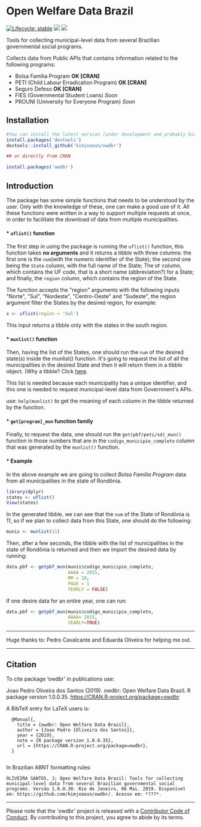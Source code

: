 # Open Welfare Data Brazil

[![Lifecycle: stable](https://img.shields.io/badge/lifecycle-stable-brightgreen.svg)](https://www.tidyverse.org/lifecycle/#stable)
[![](http://cranlogs.r-pkg.org/badges/grand-total/owdbr?color=blue)](https://cran.r-project.org/package=owdbr)
[![](https://www.r-pkg.org/badges/version/owdbr?color=orange)](https://cran.r-project.org/package=owdbr)

Tools for collecting municipal-level data from several Brazilian governmental social programs.

Collects data from Public APIs that contains information related to the following programs:
* Bolsa Familia Program  **OK [CRAN]**
* PETI (Child Labour Erradication Program)  **OK [CRAN]**
* Seguro Defeso  **OK [CRAN]** 
* FIES (Governmental Student Loans)  *Soon*
* PROUNI (University for Everyone Program) *Soon*

## Installation

```r
#You can install the latest version (under development and probably bit unstable, but with more functions) here on GitHub:
install.packages('devtools')
devtools::install_github('kimjoaoun/owdbr')

## or directly from CRAN

install.packages('owdbr')
```

## Introduction
The package has some simple functions that needs to be understood by the user. Only with the knowledge of these, one can make a good use of it. All these functions were written in a way to support multiple requests at once, in order to facilitate the download of data from multiple municipalities.

#### * **``uflist()`` function** 

The first step in using the package is running the ``uflist()`` function, this function takes **no arguments** and it returns a tibble with three columns: the first one is the ``num``(with the numeric identifier of the State); the second one being the ``State`` column, with the full name of the State; The ``UF`` column, which contains the UF code, that is a short name (abbreviation?) for a State; and finally, the ``region`` column, which contains the region of the State.

The function accepts the "region" arguments with the following inputs "Norte", "Sul", "Nordeste", "Centro-Oeste" and "Sudeste", the region argument filter the States by the desired region, for example:

```r
x <- uflist(region = 'Sul')
```

This input returns a tibble only with the states in the south region.

#### * **``munlist()`` function**

Then, having the list of the States, one should run the ``num`` of the desired state(s) inside the munlist() function. It's going to request the list of all the municipalities in the desired State and then it will return them in a tibble object. (Why a tibble? Click [here](https://www.r-bloggers.com/a-tour-of-the-tibble-package/).

This list is needed because each municipality has a unique identifier, and this one is needed to request municipal-level data from Government's APIs.

use: ``help(munlist)`` to get the meaning of each column in the tibble returned by the function.

#### * **``get[program]_mun`` function family**

Finally, to request the data, one should run the ``get(pbf/peti/sd)_mun()`` function in those numbers that are in the ``codigo_municipio_completo`` column that was generated by the ``munlist()`` function.

#### * Example
In the above example we are going to collect *Bolsa Familia Program* data from all municipalities in the state of Rondônia.

```r
library(dplyr)
states <- uflist()
View(states)
```

In the generated tibble, we can see that the ``num`` of the State of Rondônia is 11, so if we plan to collect data from this State, one should do the following:

```r
munis <- munlist(11)
```

Then, after a few seconds, the tibble with the list of municipalities in the state of Rondônia is returned and then we import the desired data by running:

```r
data.pbf <- getpbf_mun(munis$codigo_municipio_completo, 
                       AAAA = 2015, 
                       MM = 10, 
                       PAGE = 1
                       YEARLY = FALSE)      
```
If one desire data for an entire year, one can run:

```r
data.pbf <- getpbf_mun(munis$codigo_municipio_completo, 
                       AAAA= 2015, 
                       YEARLY=TRUE)
```

-----------

Huge thanks to: Pedro Cavalcante and Eduarda Oliveira for helping me out.

-----------

## Citation
To cite package ‘owdbr’ in publications use:

  Joao Pedro Oliveira dos Santos (2019). owdbr: Open Welfare Data Brazil. R package version
  1.0.0.35. https://CRAN.R-project.org/package=owdbr

A BibTeX entry for LaTeX users is:

```
  @Manual{,
    title = {owdbr: Open Welfare Data Brazil},
    author = {Joao Pedro {Oliveira dos Santos}},
    year = {2019},
    note = {R package version 1.0.0.35},
    url = {https://CRAN.R-project.org/package=owdbr},
  }
 
```
In Brazilian ABNT formatting rules: 

```
OLIVEIRA SANTOS, J; Open Welfare Data Brazil: Tools for collecting municipal-level data from several Brazilian governmental social programs. Versão 1.0.0.30. Rio de Janeiro, 06 Mai. 2019. Disponível em: https://github.com/kimjoaoun/owdbr/. Acesso em: *???*.
```

-----------

Please note that the 'owdbr' project is released with a [Contributor Code of Conduct](CODE_OF_CONDUCT.md). By contributing to this project, you agree to abide by its terms.
